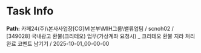 # Task Info

**Path:** 카페24(주)\본사사업장\[CG]MI본부\MIH그룹\밸류업팀 / scnoh02 / [349028] 국내광고 환불(크리테오) 업무(가상계좌 요청시) _ 크리테오 환불 지라 처리완료 코멘트 남기기 / 2025-10-01_00-00-00

